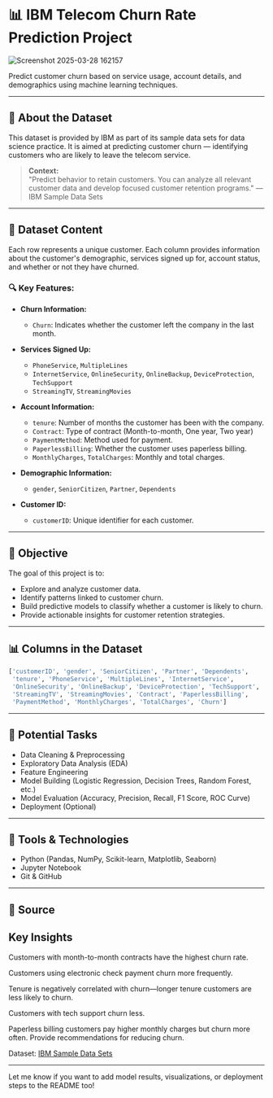
# 📊 IBM Telecom Churn Rate Prediction Project

![Screenshot 2025-03-28 162157](https://github.com/user-attachments/assets/eb5a7574-fe92-4311-97a0-93cff50a3282)


Predict customer churn based on service usage, account details, and demographics using machine learning techniques.

---

## 📁 About the Dataset

This dataset is provided by IBM as part of its sample data sets for data science practice. It is aimed at predicting customer churn — identifying customers who are likely to leave the telecom service.

> **Context:**  
> "Predict behavior to retain customers. You can analyze all relevant customer data and develop focused customer retention programs." — IBM Sample Data Sets

---

## 🧾 Dataset Content

Each row represents a unique customer. Each column provides information about the customer's demographic, services signed up for, account status, and whether or not they have churned.

### 🔍 Key Features:

- **Churn Information:**
  - `Churn`: Indicates whether the customer left the company in the last month.

- **Services Signed Up:**
  - `PhoneService`, `MultipleLines`
  - `InternetService`, `OnlineSecurity`, `OnlineBackup`, `DeviceProtection`, `TechSupport`
  - `StreamingTV`, `StreamingMovies`

- **Account Information:**
  - `tenure`: Number of months the customer has been with the company.
  - `Contract`: Type of contract (Month-to-month, One year, Two year)
  - `PaymentMethod`: Method used for payment.
  - `PaperlessBilling`: Whether the customer uses paperless billing.
  - `MonthlyCharges`, `TotalCharges`: Monthly and total charges.

- **Demographic Information:**
  - `gender`, `SeniorCitizen`, `Partner`, `Dependents`

- **Customer ID:**
  - `customerID`: Unique identifier for each customer.

---

## 🧠 Objective

The goal of this project is to:
- Explore and analyze customer data.
- Identify patterns linked to customer churn.
- Build predictive models to classify whether a customer is likely to churn.
- Provide actionable insights for customer retention strategies.

---

## 📊 Columns in the Dataset

```python
['customerID', 'gender', 'SeniorCitizen', 'Partner', 'Dependents',
 'tenure', 'PhoneService', 'MultipleLines', 'InternetService',
 'OnlineSecurity', 'OnlineBackup', 'DeviceProtection', 'TechSupport',
 'StreamingTV', 'StreamingMovies', 'Contract', 'PaperlessBilling',
 'PaymentMethod', 'MonthlyCharges', 'TotalCharges', 'Churn']
```

---

## 📌 Potential Tasks

- Data Cleaning & Preprocessing
- Exploratory Data Analysis (EDA)
- Feature Engineering
- Model Building (Logistic Regression, Decision Trees, Random Forest, etc.)
- Model Evaluation (Accuracy, Precision, Recall, F1 Score, ROC Curve)
- Deployment (Optional)

---

## 🚀 Tools & Technologies

- Python (Pandas, NumPy, Scikit-learn, Matplotlib, Seaborn)
- Jupyter Notebook
- Git & GitHub

---

## 📂 Source

## Key Insights

Customers with month-to-month contracts have the highest churn rate.

Customers using electronic check payment churn more frequently.

Tenure is negatively correlated with churn—longer tenure customers are less likely to churn.

Customers with tech support churn less.

Paperless billing customers pay higher monthly charges but churn more often. Provide recommendations for reducing churn.

Dataset: [IBM Sample Data Sets](https://www.ibm.com/communities/analytics/watson-analytics-blog/)

---

Let me know if you want to add model results, visualizations, or deployment steps to the README too!
